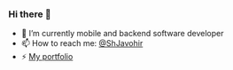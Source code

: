 ### Hi there 👋

- 🔭 I’m currently mobile and backend software developer
- 📫 How to reach me: [@ShJavohir](https://t.me/ShJavohir)
- ⚡ [My portfolio](https://t.me/ShJavohir_portfolio)
 


<!--
**ShJavokhir/ShJavokhir** is a ✨ _special_ ✨ repository because its `README.md` (this file) appears on your GitHub profile.

Here are some ideas to get you started:

- 👯 I’m looking to collaborate on ...
- 🤔 I’m looking for help with ...
- 💬 Ask me about ...
- 😄 Pronouns: ...
- ⚡ Fun fact: ...
-->
